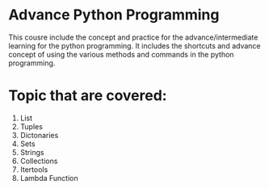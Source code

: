 # Advance Python Programming
This cousre include the concept and practice for the advance/intermediate learning for the python programming. It includes the shortcuts and advance concept of using the various methods and commands in the python programming.

# Topic that are covered:
1. List
2. Tuples
3. Dictonaries
4. Sets
5. Strings
6. Collections
7. Itertools
8. Lambda Function


